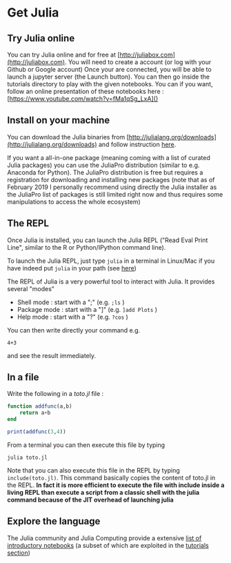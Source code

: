 # Get Julia

## Try Julia online

You can try Julia online and for free at [http://juliabox.com](http://juliabox.com).
You will need to create a account (or log with your Github or Google account)
Once your are connected, you will be able to launch a jupyter server (the Launch button). You can then go inside the tutorials directory to play with the given notebooks.
You can if you want, follow an online presentation of these notebooks here : [https://www.youtube.com/watch?v=fMa1qSg_LxA]()

## Install on your machine

You can download the Julia binaries from [http://julialang.org/downloads](http://julialang.org/downloads)
and follow instruction [here](https://julialang.org/downloads/platform.html#generic-binaries).

If you want a all-in-one package (meaning coming with a list of curated Julia packages) you can use the JuliaPro distribution (similar to e.g. Anaconda for Python). The JuliaPro distribution is free but requires a registration for downloading and installing new packages (note that as of February 2019 I personally recommend using directly the Julia installer as the JuliaPro list of packages is still limited right now and thus requires some manipulations to access the whole ecosystem)

## The REPL

Once Julia is installed, you can launch the Julia REPL ("Read Eval Print Line", similar to the R or Python/IPython command line).

To launch the Julia REPL, just type `julia` in a terminal in Linux/Mac if you have indeed put `julia` in your path (see [here](https://julialang.org/downloads/platform.html#generic-binaries))

The REPL of Julia is a very powerful tool to interact with Julia. It provides several "modes"

- Shell mode : start with a ";" (e.g. `;ls` )
- Package mode : start with a "]" (e.g. `]add Plots` )
- Help mode : start with a "?" (e.g. `?cos` )

You can then write directly your command e.g.
```
4+3
```
and see the result immediately.

## In a file

Write the following in a *toto.jl* file :

```julia
function addfunc(a,b)
    return a+b
end

print(addfunc(3,4))
```
From a terminal you can then execute this file by typing
```
julia toto.jl
```

Note that you can also execute this file in the REPL by typing `include(toto.jl)`. This command basically copies the content of toto.jl in the REPL.
**In fact it is more efficient to execute the file with include inside a living REPL than execute a script from a classic shell with the julia command because of the JIT overhead of launching julia**

## Explore the language

The Julia community and Julia Computing provide a extensive [list of introductory notebooks](https://github.com/JuliaComputing/JuliaBoxTutorials) (a subset of which are exploited in the [tutorials section](tutorials))
